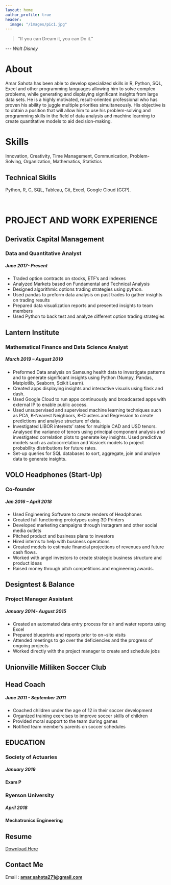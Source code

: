 ```yaml
---
layout: home
author_profile: true
header: 
  image: "/images/pic1.jpg"
---
```


> "If you can Dream it, you can Do it."

---<cite> Walt Disney </cite>

# About

Amar Sahota has been able to develop specialized skills in R, Python, SQL, Excel and other programming languages allowing him to solve complex problems, while generating and displaying significant insights from large data sets. He is a highly motivated, result-oriented professional who has proven his ability to juggle multiple priorities simultaneously. His objective is to obtain a position that will allow him to use his problem-solving and programming skills in the field of data analysis and machine learning to create quantitative models to aid decision-making.    

# Skills 

Innovation, Creativity, Time Management,  Communication,  Problem-Solving,  Organization,  Mathematics,  Statistics

## Technical Skills 

Python,  R, C, SQL, Tableau,  Git,  Excel,  Google Cloud (GCP).

 <br> 

# PROJECT AND WORK EXPERIENCE 

## Derivatix Capital Management 

### Data and Quantitative Analyst 	      						                                                   
##### June 2017- Present
 
* Traded option contracts on stocks, ETF’s and indexes 
* Analyzed Markets based on Fundamental and Technical Analysis  
* Designed algorithmic options trading strategies using python.  
* Used pandas to preform data analysis on past trades to gather insights on trading results  
* Prepared data visualization reports and presented insights to team members  
* Used Python to back test and analyze different option trading strategies  


## Lantern Institute 

### Mathematical Finance and Data Science Analyst                                                            
##### March 2019 – August 2019

* Preformed Data analysis on  Samsung health data to investigate patterns and to generate significant insights using Python (Numpy, Pandas, Matplotlib, Seaborn, Scikit Learn).
* Created apps displaying insights and interactive visuals using flask and dash. 
* Used Google Cloud to run apps continuously and broadcasted apps with external IP to enable public access.  
* Used unsupervised and supervised machine learning techniques such as PCA, K-Nearest Neighbors, K-Clusters and Regression to create predictions and analyse structure of data.  
* Investigated LIBOR interests’ rates for multiple CAD and USD tenors. Analysed the variance of tenors using principal component analysis and  investigated correlation plots to generate key insights. Used predictive models such as autocorrelation and Vasicek models to project probability distributions for future rates. 
* Set-up queries for SQL databases to sort, aggregate, join and analyse data to generate insights. 



## VOLO Headphones (Start-Up)

### Co-founder                                                                                        
##### Jan 2016 – April 2018

* Used Engineering Software to create renders of Headphones 
* Created full functioning prototypes using 3D Printers 
* Developed marketing campaigns through Instagram and other social media outlets
* Pitched product and business plans to investors
* Hired interns to help with business operations
* Created models to estimate financial projections of revenues and future cash flows. 
* Worked with angel investors to create strategic business structure and product ideas 
* Raised money through pitch competitions and engineering awards. 

## Designtest & Balance      

### Project Manager Assistant 								                                      
##### January 2014- August 2015

* Created an automated data entry process for air and water reports using Excel 
* Prepared blueprints and reports prior to on¬site visits
* Attended meetings to go over the deficiencies and the progress of ongoing projects
* Worked directly with the project manager to create and schedule jobs


## Unionville Milliken Soccer Club

## Head Coach 								         		                                    
##### June 2011 - September 2011

* Coached children under the age of 12 in their soccer development 
* Organized training exercises to improve soccer skills of children 
* Provided moral support to the team during games 
* Notified team member’s parents on soccer schedules

## EDUCATION

### Society of Actuaries                                                                        			
##### January 2019
#### Exam P 

### Ryerson University                                                                                        
##### April 2018
#### Mechatronics Engineering 



## Resume 

[Download Here](https://github.com/amarsahota/projects/blob/master/Resume/Amar%20Sahota%20Resume%20.pdf)

## Contact Me 
Email : **amar.sahota271@gmail.com**



